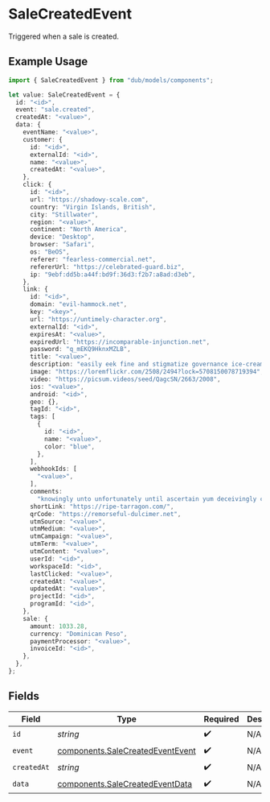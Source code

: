 # SaleCreatedEvent

Triggered when a sale is created.

## Example Usage

```typescript
import { SaleCreatedEvent } from "dub/models/components";

let value: SaleCreatedEvent = {
  id: "<id>",
  event: "sale.created",
  createdAt: "<value>",
  data: {
    eventName: "<value>",
    customer: {
      id: "<id>",
      externalId: "<id>",
      name: "<value>",
      createdAt: "<value>",
    },
    click: {
      id: "<id>",
      url: "https://shadowy-scale.com",
      country: "Virgin Islands, British",
      city: "Stillwater",
      region: "<value>",
      continent: "North America",
      device: "Desktop",
      browser: "Safari",
      os: "BeOS",
      referer: "fearless-commercial.net",
      refererUrl: "https://celebrated-guard.biz",
      ip: "9ebf:dd5b:a44f:bd9f:36d3:f2b7:a8ad:d3eb",
    },
    link: {
      id: "<id>",
      domain: "evil-hammock.net",
      key: "<key>",
      url: "https://untimely-character.org",
      externalId: "<id>",
      expiresAt: "<value>",
      expiredUrl: "https://incomparable-injunction.net",
      password: "q_mEKQ9HknxMZLB",
      title: "<value>",
      description: "easily eek fine and stigmatize governance ice-cream",
      image: "https://loremflickr.com/2508/2494?lock=5708150078719394",
      video: "https://picsum.videos/seed/QagcSN/2663/2008",
      ios: "<value>",
      android: "<id>",
      geo: {},
      tagId: "<id>",
      tags: [
        {
          id: "<id>",
          name: "<value>",
          color: "blue",
        },
      ],
      webhookIds: [
        "<value>",
      ],
      comments:
        "knowingly unto unfortunately until ascertain yum deceivingly colligate uh-huh drat capsize",
      shortLink: "https://ripe-tarragon.com/",
      qrCode: "https://remorseful-dulcimer.net",
      utmSource: "<value>",
      utmMedium: "<value>",
      utmCampaign: "<value>",
      utmTerm: "<value>",
      utmContent: "<value>",
      userId: "<id>",
      workspaceId: "<id>",
      lastClicked: "<value>",
      createdAt: "<value>",
      updatedAt: "<value>",
      projectId: "<id>",
      programId: "<id>",
    },
    sale: {
      amount: 1033.28,
      currency: "Dominican Peso",
      paymentProcessor: "<value>",
      invoiceId: "<id>",
    },
  },
};
```

## Fields

| Field                                                                                | Type                                                                                 | Required                                                                             | Description                                                                          |
| ------------------------------------------------------------------------------------ | ------------------------------------------------------------------------------------ | ------------------------------------------------------------------------------------ | ------------------------------------------------------------------------------------ |
| `id`                                                                                 | *string*                                                                             | :heavy_check_mark:                                                                   | N/A                                                                                  |
| `event`                                                                              | [components.SaleCreatedEventEvent](../../models/components/salecreatedeventevent.md) | :heavy_check_mark:                                                                   | N/A                                                                                  |
| `createdAt`                                                                          | *string*                                                                             | :heavy_check_mark:                                                                   | N/A                                                                                  |
| `data`                                                                               | [components.SaleCreatedEventData](../../models/components/salecreatedeventdata.md)   | :heavy_check_mark:                                                                   | N/A                                                                                  |